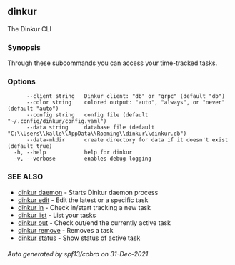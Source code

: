 ## dinkur

The Dinkur CLI

### Synopsis

Through these subcommands you can access your time-tracked tasks.

### Options

```
      --client string   Dinkur client: "db" or "grpc" (default "db")
      --color string    colored output: "auto", "always", or "never" (default "auto")
      --config string   config file (default "~/.config/dinkur/config.yaml")
      --data string     database file (default "C:\\Users\\kalle\\AppData\\Roaming\\dinkur\\dinkur.db")
      --data-mkdir      create directory for data if it doesn't exist (default true)
  -h, --help            help for dinkur
  -v, --verbose         enables debug logging
```

### SEE ALSO

* [dinkur daemon](dinkur_daemon.md)	 - Starts Dinkur daemon process
* [dinkur edit](dinkur_edit.md)	 - Edit the latest or a specific task
* [dinkur in](dinkur_in.md)	 - Check in/start tracking a new task
* [dinkur list](dinkur_list.md)	 - List your tasks
* [dinkur out](dinkur_out.md)	 - Check out/end the currently active task
* [dinkur remove](dinkur_remove.md)	 - Removes a task
* [dinkur status](dinkur_status.md)	 - Show status of active task

###### Auto generated by spf13/cobra on 31-Dec-2021
